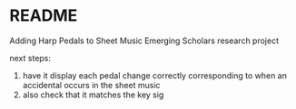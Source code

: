 # README #

Adding Harp Pedals to Sheet Music
Emerging Scholars research project


next steps:

1. have it display each pedal change correctly corresponding to when an accidental occurs in the sheet music
2. also check that it matches the key sig